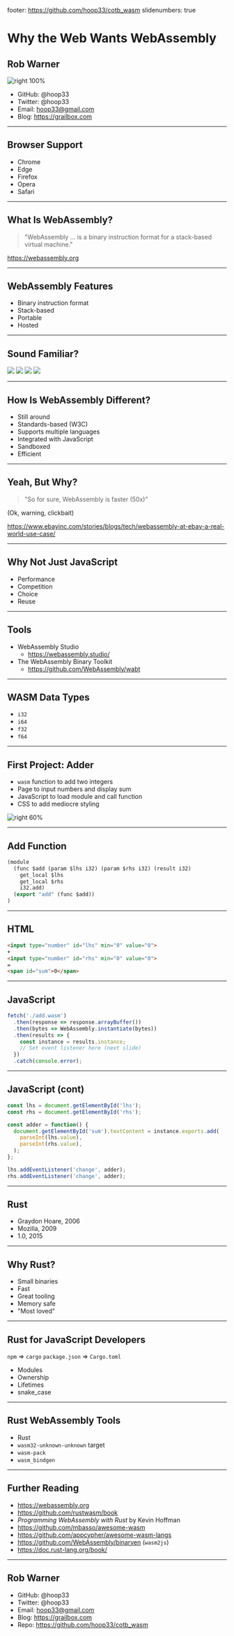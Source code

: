 footer: https://github.com/hoop33/cotb_wasm
slidenumbers: true

# Why the Web Wants WebAssembly

## Rob Warner

![right 100%](./images/webassembly.png)

* GitHub: @hoop33
* Twitter: @hoop33
* Email: hoop33@gmail.com
* Blog: https://grailbox.com

---

## Browser Support

* Chrome
* Edge
* Firefox
* Opera
* Safari

---

## What Is WebAssembly?

> "WebAssembly ... is a binary instruction format for a stack-based virtual machine."

https://webassembly.org

---

## WebAssembly Features

* Binary instruction format
* Stack-based
* Portable
* Hosted

---

## Sound Familiar?

![](./images/duke.png)
![](./images/silverlight.png)
![](./images/adobe-air.png)
![](./images/adobe-flash.jpg)

---

## How Is WebAssembly Different?

* Still around
* Standards-based (W3C)
* Supports multiple languages
* Integrated with JavaScript
* Sandboxed
* Efficient

---

## Yeah, But Why?

> "So for sure, WebAssembly is faster (50x)"

(Ok, warning, clickbait)

https://www.ebayinc.com/stories/blogs/tech/webassembly-at-ebay-a-real-world-use-case/

---

## Why Not Just JavaScript

* Performance
* Competition
* Choice
* Reuse

---

## Tools

* WebAssembly Studio
  * https://webassembly.studio/
* The WebAssembly Binary Toolkit 
  * https://github.com/WebAssembly/wabt

---

## WASM Data Types

* `i32`
* `i64`
* `f32`
* `f64`

---

## First Project: Adder

* `wasm` function to add two integers
* Page to input numbers and display sum
* JavaScript to load module and call function
* CSS to add mediocre styling

![right 60%](./images/adder.png)

---

## Add Function

```lisp
(module
  (func $add (param $lhs i32) (param $rhs i32) (result i32)
    get_local $lhs
    get_local $rhs
    i32.add)
  (export "add" (func $add))
)
```

---

## HTML

```html
<input type="number" id="lhs" min="0" value="0">
+
<input type="number" id="rhs" min="0" value="0">
=
<span id="sum">0</span>
```

---

## JavaScript

```javascript
fetch('./add.wasm')
  .then(response => response.arrayBuffer())
  .then(bytes => WebAssembly.instantiate(bytes))
  .then(results => {
    const instance = results.instance;
    // Set event listener here (next slide)
  })
  .catch(console.error);
```

---

## JavaScript (cont)

```javascript
const lhs = document.getElementById('lhs');
const rhs = document.getElementById('rhs');

const adder = function() {
  document.getElementById('sum').textContent = instance.exports.add(
    parseInt(lhs.value),
    parseInt(rhs.value),
  );
};

lhs.addEventListener('change', adder);
rhs.addEventListener('change', adder);
```

---

## Rust

* Graydon Hoare, 2006
* Mozilla, 2009
* 1.0, 2015

---

## Why Rust?

* Small binaries
* Fast
* Great tooling
* Memory safe
* "Most loved"

---

## Rust for JavaScript Developers

`npm` => `cargo`
`package.json` => `Cargo.toml`

* Modules
* Ownership
* Lifetimes
* snake_case

---

## Rust WebAssembly Tools

* Rust
* `wasm32-unknown-unknown` target
* `wasm-pack`
* `wasm_bindgen`

---

## Further Reading

* https://webassembly.org
* https://github.com/rustwasm/book
* _Programming WebAssembly with Rust_ by Kevin Hoffman
* https://github.com/mbasso/awesome-wasm
* https://github.com/appcypher/awesome-wasm-langs
* https://github.com/WebAssembly/binaryen (`wasm2js`)
* https://doc.rust-lang.org/book/

---

## Rob Warner

* GitHub: @hoop33
* Twitter: @hoop33
* Email: hoop33@gmail.com
* Blog: https://grailbox.com
* Repo: https://github.com/hoop33/cotb_wasm
